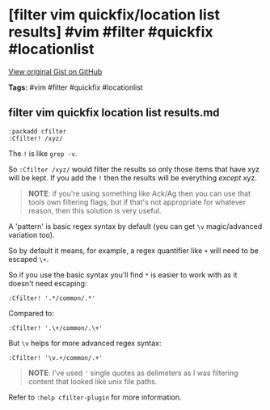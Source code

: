 # [filter vim quickfix/location list results] #vim #filter #quickfix #locationlist

[View original Gist on GitHub](https://gist.github.com/Integralist/74652e4486141a802c4e65803649cfe0)

**Tags:** #vim #filter #quickfix #locationlist

## filter vim quickfix location list results.md

```viml
:packadd cfilter
:Cfilter! /xyz/
```

The `!` is like `grep -v`. 

So  `:Cfilter /xyz/` would filter the results so only those items that have xyz will be kept. If you add the `!` then the results will be everything _except_ xyz. 

> **NOTE**: if you're using something like Ack/Ag then you can use that tools own filtering flags, but if that's not appropriate for whatever reason, then this solution is very useful.

A 'pattern' is basic regex syntax by default (you can get `\v` magic/advanced variation too). 

So by default it means, for example, a regex quantifier like `+` will need to be escaped `\+`.

So if you use the basic syntax you'll find `*` is easier to work with as it doesn't need escaping:

```viml
:Cfilter! '.*/common/.*'
```

Compared to:

```viml
:Cfilter! '.\+/common/.\+'
```

But `\v` helps for more advanced regex syntax:

```viml
:Cfilter! '\v.+/common/.+'
```

> **NOTE**: I've used `'` single quotes as delimeters as I was filtering content that looked like unix file paths.

Refer to `:help cfilter-plugin` for more information.

